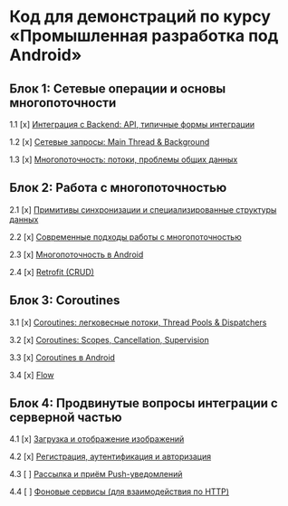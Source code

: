 # Код для демонстраций по курсу «Промышленная разработка под Android»

## Блок 1: Сетевые операции и основы многопоточности

1.1 [x] [Интеграция с Backend: API, типичные формы интеграции](01_backend)

1.2 [x] [Сетевые запросы: Main Thread & Background](02_threads)

1.3 [x] [Многопоточность: потоки, проблемы общих данных](03_multithreading)

## Блок 2: Работа с многопоточностью

2.1 [x] [Примитивы синхронизации и специализированные структуры данных](04_sync)

2.2 [x] [Современные подходы работы с многопоточностью](05_current)

2.3 [x] [Многопоточность в Android](06_android)

2.4 [x] [Retrofit (CRUD)](07_crud)

## Блок 3: Coroutines

3.1 [x] [Coroutines: легковесные потоки, Thread Pools & Dispatchers](08_coroutines)

3.2 [x] [Coroutines: Scopes, Cancellation, Supervision](09_supervision)

3.3 [x] [Coroutines в Android](10_mainscope)

3.4 [x] [Flow](11_flow)

## Блок 4: Продвинутые вопросы интеграции с серверной частью

4.1 [x] [Загрузка и отображение изображений](12_images)

4.2 [x] [Регистрация, аутентификация и авторизация](13_auth)

4.3 [ ] [Рассылка и приём Push-уведомлений](14_pushes)

4.4 [ ] [Фоновые сервисы (для взаимодействия по HTTP)](15_services)
